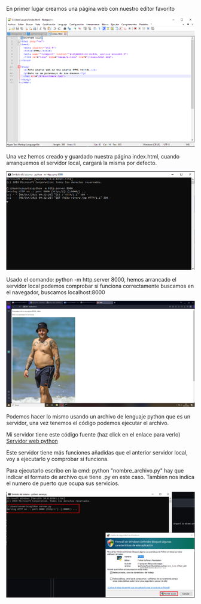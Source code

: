 En primer lugar creamos una página web con nuestro editor favorito

![Index.html](1.png)

Una vez hemos creado y guardado nuestra página index.html, cuando arranquemos el servidor local, cargará la misma por defecto. 

![Arrancar_servidor](2.png)

Usado el comando: python -m http.server 8000, hemos arrancado el servidor local podemos comprobar si funciona correctamente buscamos en el navegador, buscamos localhost:8000

![Comprobar_servidor](3.png)

Podemos hacer lo mismo usando un archivo de lenguaje python que es un servidor, una vez tenemos el código podemos ejecutar el archivo.

Mi servidor tiene este código fuente (haz click en el enlace para verlo) [Servidor web python](Servidorweb.py)

Este servidor tiene más funciones añadidas que el anterior servidor local, voy a ejecutarlo y comprobar si funciona.

Para ejecutarlo escribo en la cmd: python "nombre_archivo.py" hay que indicar el formato de archivo que tiene .py en este caso.
Tambien nos indica el numero de puerto que ocupa sus servicios.

![Servidor descargado](4.png)
